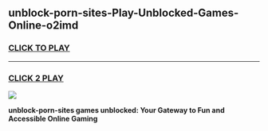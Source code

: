 
## unblock-porn-sites-Play-Unblocked-Games-Online-o2imd
<h3>
<a href="https://premium76.site?title=unblock-porn-sites&ref=25A">CLICK TO PLAY</a></h3>
<hr>

<h3>
<a href="https://premium76.site?title=unblock-porn-sites&ref=25A">CLICK 2 PLAY</a>
  
</h3>

<a href="https://premium76.site?title=unblock-porn-sites&ref=25A"><img src="https://clearcache.store/games.png"></a>


**unblock-porn-sites games unblocked: Your Gateway to Fun and Accessible Online Gaming**
